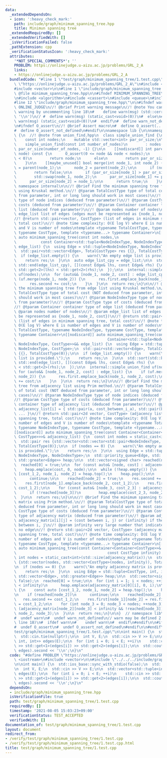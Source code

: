```yaml
---
data:
  _extendedDependsOn:
  - icon: ':heavy_check_mark:'
    path: include/graph/minimum_spanning_tree.hpp
    title: Minimun spanning tree
  _extendedRequiredBy: []
  _extendedVerifiedWith: []
  _isVerificationFailed: false
  _pathExtension: cpp
  _verificationStatusIcon: ':heavy_check_mark:'
  attributes:
    '*NOT_SPECIAL_COMMENTS*': ''
    PROBLEM: https://onlinejudge.u-aizu.ac.jp/problems/GRL_2_A
    links:
    - https://onlinejudge.u-aizu.ac.jp/problems/GRL_2_A
  bundledCode: "#line 1 \"test/graph/minimum_spanning_tree/1.test.cpp\"\n#define PROBLEM\
    \ \"https://onlinejudge.u-aizu.ac.jp/problems/GRL_2_A\"\n#include <iostream>\n\
    #include <vector>\n\n#line 1 \"include/graph/minimum_spanning_tree.hpp\"\n\n//!\
    \ @file minimum_spanning_tree.hpp\n\n#ifndef MINIMUM_SPANNING_TREE\n#define MINIMUM_SPANNING_TREE\n\
    \n#include <algorithm>\n#include <cassert>\n#include <queue>\n#include <tuple>\n\
    #line 12 \"include/graph/minimum_spanning_tree.hpp\"\n\n#ifndef warn\n#  ifndef\
    \ ONLINE_JUDGE\n//! @brief Print warning message\n//! @note You can suppress the\
    \ warning by uncommenting line 18\n#    define warn(msg) (std::cerr << (msg) <<\
    \ '\\n')\n// #  define warn(msg) (static_cast<void>(0))\n#  else\n#    define\
    \ warn(msg) (static_cast<void>(0))\n#  endif\n#  define warn_not_defined\n#endif\n\
    \n#ifndef O_assert\n//! @brief Assert macro\n#  define O_assert(...) assert(__VA_ARGS__)\n\
    #  define O_assert_not_defined\n#endif\n\nnamespace lib {\n\nnamespace internal\
    \ {\n  //! @note from union_find.hpp\n  class simple_union_find {\n  private:\n\
    \    const int nodes;\n    mutable std::vector<int> par_or_size;\n\n  public:\n\
    \    simple_union_find(const int number_of_nodes)\n        : nodes(number_of_nodes),\
    \ par_or_size(number_of_nodes, -1) {}\n\n    [[nodiscard]] int parent(const int\
    \ node) const {\n      O_assert(0 <= node && node < nodes);\n      if (par_or_size[node]\
    \ < 0)\n        return node;\n      else\n        return par_or_size[node] = parent(par_or_size[node]);\n\
    \    }\n\n    [[maybe_unused]] bool merge(int node_1, int node_2) {\n      node_1\
    \ = parent(node_1);\n      node_2 = parent(node_2);\n\n      if (node_1 == node_2)\n\
    \        return false;\n\n      if (par_or_size[node_1] > par_or_size[node_2])\n\
    \        std::swap(node_1, node_2);\n      par_or_size[node_1] += par_or_size[node_2];\n\
    \      par_or_size[node_2] = node_1;\n\n      return true;\n    }\n  };\n}  //\
    \ namespace internal\n\n//! @brief Find the minimum spanning tree from edge list\
    \ using Kruskal method.\n//! @tparam TotalCostType type of total cost (NOT deduced\
    \ from parameter, int or long long should work in most cases)\n//! @tparam NodeIndexType\
    \ type of node indices (deduced from parameter)\n//! @tparam CostType type of\
    \ costs (deduced from parameter)\n//! @tparam Container container type of edge\
    \ list (deduced from parameter)\n//! @param nodes number of nodes\n//! @param\
    \ edge_list list of edges (edges must be represented as {node_1, node_2, cost})\n\
    //! @return std::pair<vector, CostType> (list of edges in minimum spanning tree,\
    \ total cost)\n//! @note time complexity: O(E log V) where E is number of edges\
    \ and V is number of nodes\ntemplate <typename TotalCostType, typename NodeIndexType,\
    \ typename CostType, template <typename...> typename Container>\n[[nodiscard]]\
    \ auto minimum_spanning_tree(const int nodes,\n                              \
    \           const Container<std::tuple<NodeIndexType, NodeIndexType, CostType>>&\
    \ edge_list) {\n  using Edge = std::tuple<NodeIndexType, NodeIndexType, CostType>;\n\
    \  std::pair<std::vector<Edge>, TotalCostType> res {{}, TotalCostType(0)};\n\n\
    \  if (edge_list.empty()) {\n    warn(\"An empty edge list is provided.\");\n\
    \    return res;\n  }\n\n  auto edge_list_cpy = edge_list;\n\n  std::sort(std::begin(edge_list_cpy),\
    \ std::end(edge_list_cpy), [](const Edge& lhs, const Edge& rhs) {\n    return\
    \ std::get<2>(lhs) < std::get<2>(rhs);\n  });\n\n  internal::simple_union_find\
    \ uf(nodes);\n\n  for (auto&& [node_1, node_2, cost] : edge_list_cpy) {\n    if\
    \ (uf.merge(node_1, node_2)) {\n      res.first.emplace_back(node_1, node_2, cost);\n\
    \      res.second += cost;\n    }\n  }\n\n  return res;\n}\n\n//! @brief Find\
    \ the minimum spanning tree from edge list using Kruskal method.\n//! @tparam\
    \ TotalCostType type of total cost (NOT deduced from parameter, int or long long\
    \ should work in most cases)\n//! @tparam NodeIndexType type of node indices (deduced\
    \ from parameter)\n//! @tparam CostType type of costs (deduced from parameter)\n\
    //! @tparam Container container type of edge list (deduced from parameter)\n//!\
    \ @param nodes number of nodes\n//! @param edge_list list of edges (edges must\
    \ be represented as {node_1, node_2, cost})\n//! @return std::pair<vector, CostType>\
    \ (list of edges in minimum spanning tree, total cost)\n//! @note time complexity:\
    \ O(E log V) where E is number of edges and V is number of nodes\ntemplate <typename\
    \ TotalCostType, typename NodeIndexType, typename CostType, template <typename...>\
    \ typename Container>\n[[nodiscard]] auto minimum_spanning_tree(const int nodes,\n\
    \                                         Container<std::tuple<NodeIndexType,\
    \ NodeIndexType, CostType>>&& edge_list) {\n  using Edge = std::tuple<NodeIndexType,\
    \ NodeIndexType, CostType>;\n  std::pair<std::vector<Edge>, TotalCostType> res\
    \ {{}, TotalCostType(0)};\n\n  if (edge_list.empty()) {\n    warn(\"An empty edge\
    \ list is provided.\");\n    return res;\n  }\n\n  std::sort(std::begin(edge_list),\
    \ std::end(edge_list), [](const Edge& lhs, const Edge& rhs) {\n    return std::get<2>(lhs)\
    \ < std::get<2>(rhs);\n  });\n\n  internal::simple_union_find uf(nodes);\n\n \
    \ for (auto&& [node_1, node_2, cost] : edge_list) {\n    if (uf.merge(node_1,\
    \ node_2)) {\n      res.first.emplace_back(node_1, node_2, cost);\n      res.second\
    \ += cost;\n    }\n  }\n\n  return res;\n}\n\n//! @brief Find the minimum spanning\
    \ tree from adjacency list using Prim method.\n//! @tparam TotalCostType type\
    \ of total cost (NOT deduced from parameter, int or long long should work in most\
    \ cases)\n//! @tparam NodeIndexType type of node indices (deduced from parameter)\n\
    //! @tparam CostType type of costs (deduced from parameter)\n//! @tparam Container\
    \ container type of adjacency list (deduced from parameter)\n//! @param adjacency_list\
    \ adjacency_list[i] = { std::pair(a, cost_between_i_a), std::pair(b, cost_between_i_b),\
    \ ... }\n//! @return std::pair<2d vector, CostType> (adjacency list of minimun\
    \ spanning tree, total cost)\n//! @note time complexity: O(E log V) where E is\
    \ number of edges and V is number of nodes\ntemplate <typename TotalCostType,\
    \ typename NodeIndexType, typename CostType, template <typename...> typename Container>\n\
    [[nodiscard]] auto minimum_spanning_tree(const Container<Container<std::pair<NodeIndexType,\
    \ CostType>>>& adjacency_list) {\n  const int nodes = static_cast<int>(std::size(adjacency_list));\n\
    \  std::pair res {std::vector<std::vector<std::pair<NodeIndexType, CostType>>>(nodes),\
    \ TotalCostType(0)};\n\n  if (nodes == 0) {\n    warn(\"An empty adjacency list\
    \ is provided.\");\n    return res;\n  }\n\n  using Edge = std::tuple<CostType,\
    \ NodeIndexType, NodeIndexType>;\n  std::priority_queue<Edge, std::vector<Edge>,\
    \ std::greater<Edge>> heap;\n\n  std::vector<signed char> reached(nodes, false);\n\
    \  reached[0] = true;\n\n  for (const auto& [node, cost] : adjacency_list[0])\n\
    \    heap.emplace(cost, 0, node);\n\n  while (!heap.empty()) {\n    const auto\
    \ [cost_1_2, node_1, node_2] = heap.top();\n    heap.pop();\n\n    if (reached[node_2])\n\
    \      continue;\n\n    reached[node_2] = true;\n    res.second += cost_1_2;\n\
    \    res.first[node_1].emplace_back(node_2, cost_1_2);\n    res.first[node_2].emplace_back(node_1,\
    \ cost_1_2);\n\n    for (const auto& [node_3, cost_2_3] : adjacency_list[node_2])\n\
    \      if (!reached[node_3])\n        heap.emplace(cost_2_3, node_2, node_3);\n\
    \  }\n\n  return res;\n}\n\n//! @brief Find the minimum spanning tree from adjacency\
    \ matrix using Prim method.\n//! @tparam TotalCostType type of total cost (NOT\
    \ deduced from parameter, int or long long should work in most cases)\n//! @tparam\
    \ CostType type of costs (deduced from parameter)\n//! @tparam Container container\
    \ type of adjacency matrix (deduced from parameter)\n//! @param adjacency_matrix\
    \ adjacency_matrix[i][j] = (cost between i, j) or (infinity) if there's no edge\
    \ between i, j\n//! @param infinity very large number that indicates there is\
    \ no edge\n//! @return std::pair<2d vector, CostType> (adjacency matrix of minimun\
    \ spanning tree, total cost)\n//! @note time complexity: O(E log V) where E is\
    \ number of edges and V is number of nodes\ntemplate <typename TotalCostType,\
    \ typename CostType, template <typename...> typename Container>\n[[nodiscard]]\
    \ auto minimum_spanning_tree(const Container<Container<CostType>>& adjacency_matrix,\n\
    \                                         const CostType infinity) {\n  const\
    \ int nodes = static_cast<int>(std::size(adjacency_matrix));\n  std::pair res\
    \ {std::vector(nodes, std::vector<CostType>(nodes, infinity)), TotalCostType(0)};\n\
    \n  if (nodes == 0) {\n    warn(\"An empty adjacency matrix is provided.\");\n\
    \    return res;\n  }\n\n  using Edge = std::tuple<CostType, int, int>;\n  std::priority_queue<Edge,\
    \ std::vector<Edge>, std::greater<Edge>> heap;\n\n  std::vector<signed char> reached(nodes,\
    \ false);\n  reached[0] = true;\n\n  for (int i = 1; i < nodes; ++i)\n    if (adjacency_matrix[0][i]\
    \ < infinity)\n      heap.emplace(adjacency_matrix[0][i], 0, i);\n\n  while (!heap.empty())\
    \ {\n    const auto [cost_1_2, node_1, node_2] = heap.top();\n    heap.pop();\n\
    \n    if (reached[node_2])\n      continue;\n\n    reached[node_2] = true;\n \
    \   res.second += cost_1_2;\n    res.first[node_1][node_2] = res.first[node_2][node_1]\
    \ = cost_1_2;\n\n    for (int node_3 = 0; node_3 < nodes; ++node_3)\n      if\
    \ (adjacency_matrix[node_2][node_3] < infinity && !reached[node_3])\n        heap.emplace(adjacency_matrix[node_2][node_3],\
    \ node_2, node_3);\n  }\n\n  return res;\n}\n\n}  // namespace lib\n\n#ifdef warn_not_defined\n\
    #  undef warn\n#  undef warn_not_defined\n// warn may be defined 2 times (by uncommenting\
    \ line 18)\n#  ifdef warn\n#    undef warn\n#  endif\n#endif\n\n#ifdef O_assert_not_defined\n\
    #  undef O_assert\n#  undef O_assert_not_defined\n#endif\n\n#endif\n#line 6 \"\
    test/graph/minimum_spanning_tree/1.test.cpp\"\n\nint main() {\n  std::ios_base::sync_with_stdio(false);\n\
    \  std::cin.tie(nullptr);\n\n  int V, E;\n  std::cin >> V >> E;\n\n  std::vector<std::tuple<int,\
    \ int, int>> edges(E);\n\n  for (int i = 0; i < E; ++i)\n    std::cin >> std::get<0>(edges[i])\
    \ >> std::get<1>(edges[i]) >> std::get<2>(edges[i]);\n\n  std::cout << lib::minimum_spanning_tree<int>(V,\
    \ edges).second << '\\n';\n}\n"
  code: "#define PROBLEM \"https://onlinejudge.u-aizu.ac.jp/problems/GRL_2_A\"\n#include\
    \ <iostream>\n#include <vector>\n\n#include \"../../../include/graph/minimum_spanning_tree.hpp\"\
    \n\nint main() {\n  std::ios_base::sync_with_stdio(false);\n  std::cin.tie(nullptr);\n\
    \n  int V, E;\n  std::cin >> V >> E;\n\n  std::vector<std::tuple<int, int, int>>\
    \ edges(E);\n\n  for (int i = 0; i < E; ++i)\n    std::cin >> std::get<0>(edges[i])\
    \ >> std::get<1>(edges[i]) >> std::get<2>(edges[i]);\n\n  std::cout << lib::minimum_spanning_tree<int>(V,\
    \ edges).second << '\\n';\n}\n"
  dependsOn:
  - include/graph/minimum_spanning_tree.hpp
  isVerificationFile: true
  path: test/graph/minimum_spanning_tree/1.test.cpp
  requiredBy: []
  timestamp: '2021-08-05 15:03:23+09:00'
  verificationStatus: TEST_ACCEPTED
  verifiedWith: []
documentation_of: test/graph/minimum_spanning_tree/1.test.cpp
layout: document
redirect_from:
- /verify/test/graph/minimum_spanning_tree/1.test.cpp
- /verify/test/graph/minimum_spanning_tree/1.test.cpp.html
title: test/graph/minimum_spanning_tree/1.test.cpp
---
```

